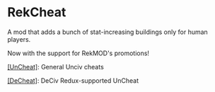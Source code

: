 # RekCheat
A mod that adds a bunch of stat-increasing buildings only for human players.

Now with the support for RekMOD's promotions!

[[UnCheat]](https://github.com/ZacTheCatlover/UnCheat): General Unciv cheats

[[DeCheat]](https://github.com/ZacTheCatlover/DeCheat): DeCiv Redux-supported UnCheat

